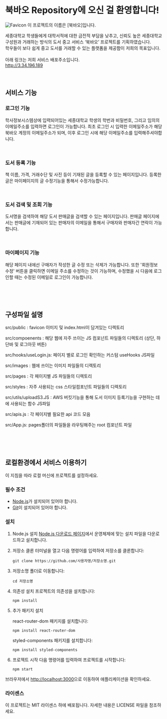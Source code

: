 # 북바오 Repository에 오신 걸 환영합니다!

![Favicon](https://github.com/FourBao-A/Frontend/assets/98169691/7fb35214-d7a9-40fd-b7f6-8bbc04ea48ed) 이 프로젝트의 이름은 [북바오]입니다.

세종대학교 학생들에게 대학서적에 대한 금전적 부담을 낮추고, 신뢰도 높은 세종대학교 구성원과 거래하는 방식의 도서 중고 서비스 ‘북바오’ 프로젝트를 기획하였습니다.
<br>
학우들이 보다 쉽게 중고 도서를 거래할 수 있는 플랫폼을 제공함이 저희의 목표입니다.
<br>
<br>
아래 링크는 저희 서비스 배포주소입니다.
<br>
<http://3.34.196.189>
<br><br><br>

## 서비스 기능

### 로그인 기능

학사정보시스템상에 입력되어있는 세종대학교 학생의 학번과 비밀번호, 그리고 임의의 이메일주소를 입력하면 로그인이 가능합니다. 최초 로그인 시 입력한 이메일주소가 해당 북바오 계정의 이메일주소가 되며, 이후 로그인 시에 해당 이메일주소를 입력해주셔야합니다.

<br>

### 도서 등록 기능

책 이름, 가격, 거래수단 및 사진 등이 기재된 글을 등록할 수 있는 페이지입니다. 등록한 글은 마이페이지의 글 수정기능을 통해서 수정가능합니다.

<br>

### 도서 검색 및 조회 기능

도서명을 검색하여 해당 도서 판매글을 검색할 수 있는 페이지입니다. 판매글 페이지에서는 판매글에 기재되어 있는 판매자의 이메일을 통해서 구매자와 판매자간 연락이 가능합니다.

<br>

### 마이페이지 기능

해당 페이지 내에선 구매자가 작성한 글 수정 또는 삭제가 가능합니다. 또한 '회원정보 수정' 버튼을 클릭하면 이메일 주소를 수정하는 것이 가능하며, 수정했을 시 다음에 로그인할 때는 수정된 이메일로 로그인이 가능합니다.

<br><br><br>
## 구성파일 설명

src/public : favicon 이미지 및 index.html이 담겨있는 디렉토리

src/compoenents : 해당 웹에 자주 쓰이는 JS 컴포넌트 파일들의 디렉토리 (상단, 하단바 및 로그아웃 버튼)

src/hooks/useLogin.js: 페이지 별로 로그인 확인하는 커스텀 useHooks JS파일

src/images : 웹에 쓰이는 이미지 파일들의 디렉토리

src/pages : 각 페이지별 JS 파일들의 디렉토리

src/styles : 자주 사용되는 css 스타일컴포넌트 파일들의 디렉토리

src/utils/uploadS3.JS : AWS 버킷기능을 통해 도서 이미지 등록기능을 구현하는 데에 사용되는 함수 JS파일

src/apis.js : 각 페이지별 필요한 api 코드 모음

src/App.js: pages폴더의 파일들을 라우팅해주는 root 컴포넌트 파일

<br><br><br>
## 로컬환경에서 서비스 이용하기

이 지침을 따라 로컬 머신에 프로젝트를 설정하세요.

### 필수 조건

- [Node.js](https://nodejs.org/)가 설치되어 있어야 합니다.
- [Git](https://git-scm.com/)이 설치되어 있어야 합니다.

### 설치

1. Node.js 설치
   [Node.js 다운로드 페이지](https://nodejs.org/)에서 운영체제에 맞는 설치 파일을 다운로드하고 설치합니다.

2. 저장소 클론
   터미널을 열고 다음 명령어를 입력하여 저장소를 클론합니다:

   `git clone https://github.com/사용자명/저장소명.git`

3. 저장소명 폴더로 이동합니다:

   `cd 저장소명` 

4. 의존성 설치
   프로젝트의 의존성을 설치합니다:

   `npm install`

5. 추가 패키지 설치

   react-router-dom 패키지를 설치합니다:

   `npm install react-router-dom`

   styled-components 패키지를 설치합니다:

   `npm install styled-components`

7. 프로젝트 시작
   다음 명령어를 입력하여 프로젝트를 시작합니다:

   `npm start`

브라우저에서 <http://localhost:3000>으로 이동하여 애플리케이션을 확인하세요.

### 라이센스
이 프로젝트는 MIT 라이센스 하에 배포됩니다. 자세한 내용은 LICENSE 파일을 참조하세요.    
